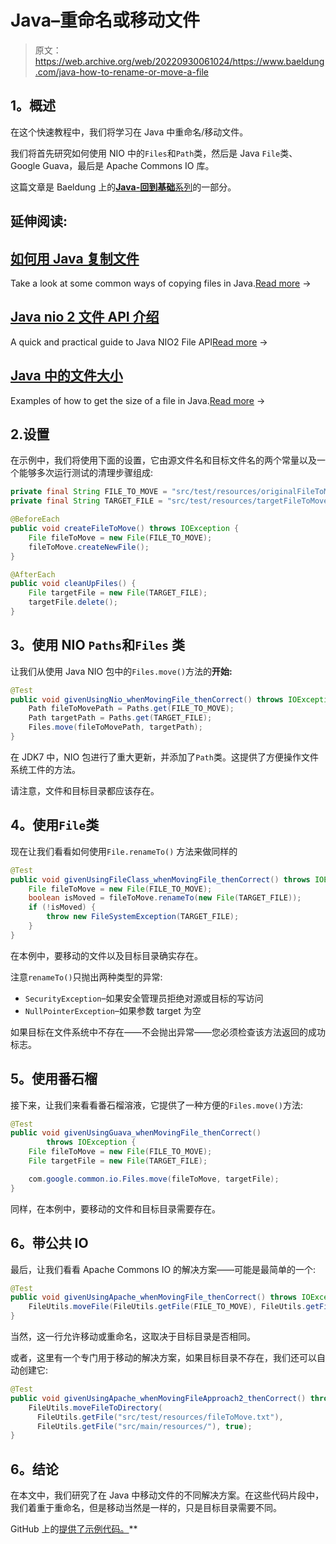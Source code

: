 # Java–重命名或移动文件

> 原文：<https://web.archive.org/web/20220930061024/https://www.baeldung.com/java-how-to-rename-or-move-a-file>

## 1。概述

在这个快速教程中，我们将学习在 Java 中重命名/移动文件。

我们将首先研究如何使用 NIO 中的`Files`和`Path`类，然后是 Java `File`类、Google Guava，最后是 Apache Commons IO 库。

这篇文章是 Baeldung 上的[**Java-回到基础**系列](/web/20221013193919/https://www.baeldung.com/java-tutorial "The Java Guide on IO and Collections")的一部分。

## 延伸阅读:

## [如何用 Java 复制文件](/web/20221013193919/https://www.baeldung.com/java-copy-file)

Take a look at some common ways of copying files in Java.[Read more](/web/20221013193919/https://www.baeldung.com/java-copy-file) →

## [Java nio 2 文件 API 介绍](/web/20221013193919/https://www.baeldung.com/java-nio-2-file-api)

A quick and practical guide to Java NIO2 File API[Read more](/web/20221013193919/https://www.baeldung.com/java-nio-2-file-api) →

## [Java 中的文件大小](/web/20221013193919/https://www.baeldung.com/java-file-size)

Examples of how to get the size of a file in Java.[Read more](/web/20221013193919/https://www.baeldung.com/java-file-size) →

## 2.设置

在示例中，我们将使用下面的设置，它由源文件名和目标文件名的两个常量以及一个能够多次运行测试的清理步骤组成:

```java
private final String FILE_TO_MOVE = "src/test/resources/originalFileToMove.txt";
private final String TARGET_FILE = "src/test/resources/targetFileToMove.txt";

@BeforeEach
public void createFileToMove() throws IOException {
    File fileToMove = new File(FILE_TO_MOVE);
    fileToMove.createNewFile();
}

@AfterEach
public void cleanUpFiles() {
    File targetFile = new File(TARGET_FILE);
    targetFile.delete();
}
```

## 3。使用 NIO `Paths`和`Files` 类

让我们从使用 Java NIO 包中的`Files.move()`方法的**开始:**

```java
@Test
public void givenUsingNio_whenMovingFile_thenCorrect() throws IOException {
    Path fileToMovePath = Paths.get(FILE_TO_MOVE);
    Path targetPath = Paths.get(TARGET_FILE);
    Files.move(fileToMovePath, targetPath);
}
```

在 JDK7 中，NIO 包进行了重大更新，并添加了`Path`类。这提供了方便操作文件系统工件的方法。

请注意，文件和目标目录都应该存在。

## 4。使用`File`类

现在让我们看看如何使用`File.renameTo()` 方法来做同样的

```java
@Test
public void givenUsingFileClass_whenMovingFile_thenCorrect() throws IOException {
    File fileToMove = new File(FILE_TO_MOVE);
    boolean isMoved = fileToMove.renameTo(new File(TARGET_FILE));
    if (!isMoved) {
        throw new FileSystemException(TARGET_FILE);
    }
}
```

在本例中，要移动的文件以及目标目录确实存在。

注意`renameTo()`只抛出两种类型的异常:

*   `SecurityException`–如果安全管理员拒绝对源或目标的写访问
*   `NullPointerException`–如果参数 target 为空

如果目标在文件系统中不存在——不会抛出异常——您必须检查该方法返回的成功标志。

## 5。使用番石榴

接下来，让我们来看看番石榴溶液，它提供了一种方便的`Files.move()`方法:

```java
@Test
public void givenUsingGuava_whenMovingFile_thenCorrect()
        throws IOException {
    File fileToMove = new File(FILE_TO_MOVE);
    File targetFile = new File(TARGET_FILE);

    com.google.common.io.Files.move(fileToMove, targetFile);
}
```

同样，在本例中，要移动的文件和目标目录需要存在。

## 6。带公共 IO

最后，让我们看看 Apache Commons IO 的解决方案——可能是最简单的一个:

```java
@Test
public void givenUsingApache_whenMovingFile_thenCorrect() throws IOException {
    FileUtils.moveFile(FileUtils.getFile(FILE_TO_MOVE), FileUtils.getFile(TARGET_FILE));
}
```

当然，这一行允许移动或重命名，这取决于目标目录是否相同。

或者，这里有一个专门用于移动的解决方案，如果目标目录不存在，我们还可以自动创建它:

```java
@Test
public void givenUsingApache_whenMovingFileApproach2_thenCorrect() throws IOException {
    FileUtils.moveFileToDirectory(
      FileUtils.getFile("src/test/resources/fileToMove.txt"), 
      FileUtils.getFile("src/main/resources/"), true);
}
```

## 6。结论

在本文中，我们研究了在 Java 中移动文件的不同解决方案。在这些代码片段中，我们着重于重命名，但是移动当然是一样的，只是目标目录需要不同。

GitHub 上的[提供了示例代码。](https://web.archive.org/web/20221013193919/https://github.com/eugenp/tutorials/tree/master/core-java-modules/core-java-io)**